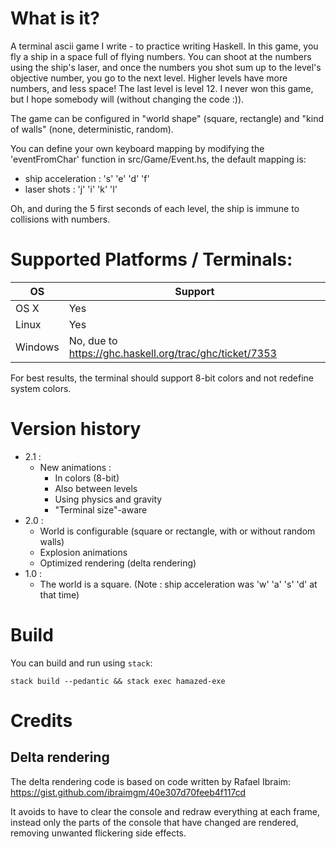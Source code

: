 # What is it?

A terminal ascii game I write - to practice writing Haskell. In this game, you
fly a ship in a space full of flying numbers. You can shoot at the numbers using
the ship's laser, and once the numbers you shot sum up to the level's objective number,
you go to the next level. Higher levels have more numbers, and less space! The last
level is level 12. I never won this game, but I hope somebody will (without changing the code :)).

The game can be configured in "world shape" (square, rectangle) and "kind of walls"
(none, deterministic, random).

You can define your own keyboard mapping by modifying the 'eventFromChar' function in src/Game/Event.hs,
the default mapping is:
- ship acceleration : 's' 'e' 'd' 'f'
- laser shots       : 'j' 'i' 'k' 'l'

Oh, and during the 5 first seconds of each level, the ship is immune to collisions with numbers.

# Supported Platforms / Terminals:

|OS       |Support|
|---------|-------|
|OS X     |Yes    |
|Linux    |Yes    |
|Windows  |No, due to https://ghc.haskell.org/trac/ghc/ticket/7353 |

For best results, the terminal should support 8-bit colors and not redefine system colors.

# Version history
- 2.1 :
  - New animations :
    - In colors (8-bit)
    - Also between levels
    - Using physics and gravity
    - "Terminal size"-aware
- 2.0 :
  - World is configurable (square or rectangle, with or without random walls)
  - Explosion animations
  - Optimized rendering (delta rendering)
- 1.0 :
  - The world is a square. (Note : ship acceleration was 'w' 'a' 's' 'd' at that time)

# Build

You can build and run using `stack`:

`stack build --pedantic && stack exec hamazed-exe`

# Credits

## Delta rendering

The delta rendering code is based on code written by Rafael Ibraim:
https://gist.github.com/ibraimgm/40e307d70feeb4f117cd

It avoids to have to clear the console and redraw everything at each frame,
instead only the parts of the console that have changed are rendered,
removing unwanted flickering side effects.
